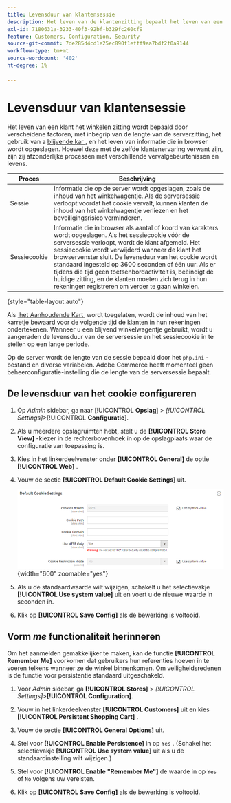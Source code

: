 ```yaml
---
title: Levensduur van klantensessie
description: Het leven van de klantenzitting bepaalt het leven van een klant het winkelen zitting.
exl-id: 7180631a-3233-40f3-92bf-b329fc260cf9
feature: Customers, Configuration, Security
source-git-commit: 7de285d4cd1e25ec890f1efff9ea7bdf2f0a9144
workflow-type: tm+mt
source-wordcount: '402'
ht-degree: 1%

---
```


# Levensduur van klantensessie

Het leven van een klant het winkelen zitting wordt bepaald door verscheidene factoren, met inbegrip van de lengte van de serverzitting, het gebruik van a [&#x200B; blijvende kar &#x200B;](../stores-purchase/cart-persistent.md), en het leven van informatie die in browser wordt opgeslagen. Hoewel deze met de zelfde klantenervaring verwant zijn, zijn zij afzonderlijke processen met verschillende vervalgebeurtenissen en levens.

| Proces | Beschrijving |
| --- | --- |
| Sessie | Informatie die op de server wordt opgeslagen, zoals de inhoud van het winkelwagentje. Als de serversessie verloopt voordat het cookie vervalt, kunnen klanten de inhoud van het winkelwagentje verliezen en het beveiligingsrisico verminderen. |
| Sessiecookie | Informatie die in browser als aantal of koord van karakters wordt opgeslagen. Als het sessiecookie vóór de serversessie verloopt, wordt de klant afgemeld. Het sessiecookie wordt verwijderd wanneer de klant het browservenster sluit. De levensduur van het cookie wordt standaard ingesteld op 3600 seconden of één uur. Als er tijdens die tijd geen toetsenbordactiviteit is, beëindigt de huidige zitting, en de klanten moeten zich terug in hun rekeningen registreren om verder te gaan winkelen. |

{style="table-layout:auto"}

Als [&#x200B; het Aanhoudende Kart &#x200B;](../stores-purchase/cart-persistent.md) wordt toegelaten, wordt de inhoud van het karretje bewaard voor de volgende tijd de klanten in hun rekeningen ondertekenen. Wanneer u een blijvend winkelwagentje gebruikt, wordt u aangeraden de levensduur van de serversessie en het sessiecookie in te stellen op een lange periode.

Op de server wordt de lengte van de sessie bepaald door het `php.ini` -bestand en diverse variabelen. Adobe Commerce heeft momenteel geen beheerconfiguratie-instelling die de lengte van de serversessie bepaalt.

## De levensduur van het cookie configureren

1. Op _Admin_ sidebar, ga naar [!UICONTROL **Opslag**] > _[!UICONTROL Settings]_>[!UICONTROL **Configuratie**].

1. Als u meerdere opslagruimten hebt, stelt u de **[!UICONTROL Store View]** -kiezer in de rechterbovenhoek in op de opslagplaats waar de configuratie van toepassing is.

1. Kies in het linkerdeelvenster onder **[!UICONTROL General]** de optie **[!UICONTROL Web]** .

1. Vouw de sectie **[!UICONTROL Default Cookie Settings]** uit.

   ![&#x200B; Standaard de Montages van het Koekje &#x200B;](../configuration-reference/general/assets/web-default-cookie-settings.png){width="600" zoomable="yes"}

1. Als u de standaardwaarde wilt wijzigen, schakelt u het selectievakje **[!UICONTROL Use system value]** uit en voert u de nieuwe waarde in seconden in.

1. Klik op **[!UICONTROL Save Config]** als de bewerking is voltooid.

## Vorm _me_ functionaliteit herinneren

Om het aanmelden gemakkelijker te maken, kan de functie **[!UICONTROL Remember Me]** voorkomen dat gebruikers hun referenties hoeven in te voeren telkens wanneer ze de winkel binnenkomen. Om veiligheidsredenen is de functie voor persistentie standaard uitgeschakeld.

1. Voor _Admin_ sidebar, ga **[!UICONTROL Stores]** > _[!UICONTROL Settings]_>**[!UICONTROL Configuration]**.

1. Vouw in het linkerdeelvenster **[!UICONTROL Customers]** uit en kies **[!UICONTROL Persistent Shopping Cart]** .

1. Vouw de sectie **[!UICONTROL General Options]** uit.

1. Stel voor **[!UICONTROL Enable Persistence]** in op `Yes` . (Schakel het selectievakje **[!UICONTROL Use system value]** uit als u de standaardinstelling wilt wijzigen.)

1. Stel voor **[!UICONTROL Enable "Remember Me"]** de waarde in op `Yes` of `No` volgens uw vereisten.

1. Klik op **[!UICONTROL Save Config]** als de bewerking is voltooid.
